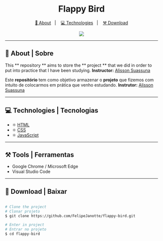 <h1 align="center"> Flappy Bird </h1>

<p align="center">
  <a href="https://github.com/FelipeJanotte/flappy-bird#-sobre">📝 About</a>&nbsp;&nbsp;&nbsp;|&nbsp;&nbsp;&nbsp;
  <a href="https://github.com/FelipeJanotte/flappy-bird#-tecnologias">💻 Technologies</a>&nbsp;&nbsp;&nbsp;|&nbsp;&nbsp;&nbsp;
  <a href="https://github.com/FelipeJanotte/flappy-bird#-baixar">⚒ Download</a>
</p>

<p  align="center">
  <img src="https://media2.giphy.com/media/IzRwXjSTs991AWuIfZ/giphy.gif" align="center">
</p>

---

## 📝 About | Sobre
This ** repository ** aims to store the ** project ** that we did in order to put into practice that I have been studying.
**Instructor:** [Alisson Suassuna](https://github.com/alissonsuassuna)

Este **repositório** tem como objetivo armazenar o **projeto** que fizemos com intuito de colocarmos em prática que venho estudando.
**Instrutor:** [Alisson Suassuna](https://github.com/alissonsuassuna)

---

## 💻 Technologies | Tecnologias 
- ⚛️ [HTML](https://developer.mozilla.org/pt-BR/docs/Web/HTML)
- ⚛️ [CSS](https://developer.mozilla.org/pt-BR/docs/Web/CSS)
- ⚛️ [JavaScript](https://developer.mozilla.org/pt-BR/docs/Web/JavaScript)

---

## ⚒ Tools | Ferramentas

- Google Chrome / Microsoft Edge 
- Visual Studio Code

---

## 💾 Download | Baixar

```bash

# Clone the project
# Clonar projeto
$ git clone https://github.com/FelipeJanotte/flappy-bird.git

# Enter in project
# Entrar no projeto
$ cd flappy-bird

```
